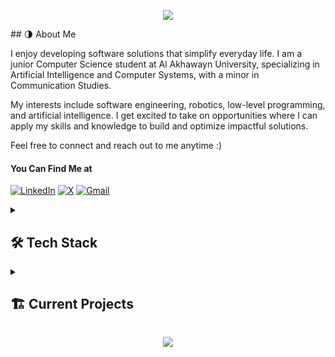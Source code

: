 <p align="center">
  <a href="#"><img src="https://capsule-render.vercel.app/api?type=waving&color=gradient&text=Hello...سلام&height=100&section=header"/></a>
</p>
## 🌗 About Me

I enjoy developing software solutions that simplify everyday life. I am a junior Computer Science student at Al Akhawayn University, specializing in Artificial Intelligence and Computer Systems, with a minor in Communication Studies.

My interests include software engineering, robotics, low-level programming, and artificial intelligence. I get excited to take on opportunities where I can apply my skills and knowledge to build and optimize impactful solutions.

Feel free to connect and reach out to me anytime :)

#### You Can Find Me at
[![LinkedIn](https://img.shields.io/badge/LinkedIn-%230077B5.svg?logo=linkedin&logoColor=white)](https://linkedin.com/in/LChikry)
[![X](https://img.shields.io/badge/X-black.svg?logo=X&logoColor=white)](https://x.com/LChikry)
[![Gmail](https://img.shields.io/badge/-Gmail-c14438?style=flat&logo=Gmail&logoColor=white)](mailto:LChikry@gmail.com)

<!-- Checkout this repo for more badges: https://github.com/Ileriayo/markdown-badges?tab=readme-ov-file -->
<details>
  <summary><h2>🛠️ Tech Stack</h2></summary>
    
  [![C](https://img.shields.io/badge/c-%2300599C.svg?style=for-the-badge&logo=c&logoColor=white)](#)
  [![Java](https://img.shields.io/badge/java-%23ED8B00.svg?style=for-the-badge&logo=openjdk&logoColor=white)](#)
  ![Python](https://img.shields.io/badge/python-3670A0?style=for-the-badge&logo=python&logoColor=ffdd54)
  ![Anaconda](https://img.shields.io/badge/Anaconda-%2344A833.svg?style=for-the-badge&logo=anaconda&logoColor=white)
  ![OpenCV](https://img.shields.io/badge/opencv-%23white.svg?style=for-the-badge&logo=opencv&logoColor=white)
  ![Postgres](https://img.shields.io/badge/postgres-%23316192.svg?style=for-the-badge&logo=postgresql&logoColor=white)
  ![Neovim](https://img.shields.io/badge/NeoVim-%2357A143.svg?&style=for-the-badge&logo=neovim&logoColor=white)
  [![Visual Studio Code](https://img.shields.io/badge/Visual%20Studio%20Code-0078d7.svg?style=for-the-badge&logo=visual-studio-code&logoColor=white)](#)
  ![IntelliJ IDEA](https://img.shields.io/badge/IntelliJIDEA-000000.svg?style=for-the-badge&logo=intellij-idea&logoColor=white)
  ![Git](https://img.shields.io/badge/git-%23F05033.svg?style=for-the-badge&logo=git&logoColor=white)

  <details>
  <summary><h4>👨‍💻 I'm Learning Now</h4></summary>
    
  ![Bash Script](https://img.shields.io/badge/bash_script-%23121011.svg?style=for-the-badge&logo=gnu-bash&logoColor=white)
  ![Docker](https://img.shields.io/badge/docker-%230db7ed.svg?style=for-the-badge&logo=docker&logoColor=white)
  ![HTML5](https://img.shields.io/badge/html5-%23E34F26.svg?style=for-the-badge&logo=html5&logoColor=white)
  ![CSS3](https://img.shields.io/badge/css3-%231572B6.svg?style=for-the-badge&logo=css3&logoColor=white)
  </details>

<details>
  <summary><h4>✨ I Want To Learn</h4></summary>
  <!-- [![C++](https://img.shields.io/badge/c++-%2300599C.svg?style=for-the-badge&logo=c%2B%2B&logoColor=white)](#)
  [![CMake](https://img.shields.io/badge/CMake-%23008FBA.svg?style=for-the-badge&logo=cmake&logoColor=white)](#) -->

  ![Kubernetes](https://img.shields.io/badge/kubernetes-%23326ce5.svg?style=for-the-badge&logo=kubernetes&logoColor=white)
  [![JavaScript](https://img.shields.io/badge/javascript-%23323330.svg?style=for-the-badge&logo=javascript&logoColor=%23F7DF1E)](#)
  ![Terraform](https://img.shields.io/badge/terraform-%235835CC.svg?style=for-the-badge&logo=terraform&logoColor=white)
  ![Jenkins](https://img.shields.io/badge/jenkins-%232C5263.svg?style=for-the-badge&logo=jenkins&logoColor=white)
  ![AWS](https://img.shields.io/badge/AWS-%23FF9900.svg?style=for-the-badge&logo=amazon-aws&logoColor=white)
  [![NodeJS](https://img.shields.io/badge/node.js-6DA55F?style=for-the-badge&logo=node.js&logoColor=white)](#)
  [![GitHub Actions](https://img.shields.io/badge/github%20actions-%232671E5.svg?style=for-the-badge&logo=githubactions&logoColor=white)](#)
  [![TailwindCSS](https://img.shields.io/badge/tailwindcss-%2338B2AC.svg?style=for-the-badge&logo=tailwind-css&logoColor=white)](#)
  [![React](https://img.shields.io/badge/react-%2320232a.svg?style=for-the-badge&logo=react&logoColor=%2361DAFB)](#)
  [![React Native](https://img.shields.io/badge/react_native-%2320232a.svg?style=for-the-badge&logo=react&logoColor=%2361DAFB)](#)
  [![Expo](https://img.shields.io/badge/expo-1C1E24?style=for-the-badge&logo=expo&logoColor=#D04A37)](#)
  [![Firebase](https://img.shields.io/badge/Firebase-039BE5?style=for-the-badge&logo=Firebase&logoColor=white)](#)
  [![Next JS](https://img.shields.io/badge/Next-black?style=for-the-badge&logo=next.js&logoColor=white)](#)
  [![Express.js](https://img.shields.io/badge/express.js-%23404d59.svg?style=for-the-badge&logo=express&logoColor=%2361DAFB)](#)
  [![Arduino](https://img.shields.io/badge/-Arduino-00979D?style=for-the-badge&logo=Arduino&logoColor=white)](#)
  [![Raspberry Pi](https://img.shields.io/badge/-RaspberryPi-C51A4A?style=for-the-badge&logo=Raspberry-Pi)](#)
  ![Elixir](https://img.shields.io/badge/elixir-%234B275F.svg?style=for-the-badge&logo=elixir&logoColor=white)
  ![Haskell](https://img.shields.io/badge/Haskell-5e5086?style=for-the-badge&logo=haskell&logoColor=white)
  
  </details>
</details>

<details>
  <summary><h2>🏗️ Current Projects</h2></summary>
  <a href="https://github.com/LChikry/quickbite"><img alt="QuickBite" src="https://github-readme-stats.vercel.app/api/pin/?username=LChikry&repo=quickbite&theme=react&hide_border=true" height="150px"/></a>

  <h4 align="center">
    <a href="https://github.com/LChikry?tab=repositories" title="Show Repositories">Show More</a>
  </h4>
</details>
<p align="center">
  <a href="#"><img src="https://capsule-render.vercel.app/api?type=waving&color=gradient&height=100&section=footer"/></a>
</p>
